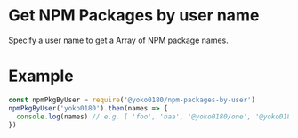 # Get NPM Packages by user name
Specify a user name to get a Array of NPM package names.

# Example
```js
const npmPkgByUser = require('@yoko0180/npm-packages-by-user')
npmPkgByUser('yoko0180').then(names => {
  console.log(names) // e.g. [ 'foo', 'baa', '@yoko0180/one', '@yoko0180/two']
})

```